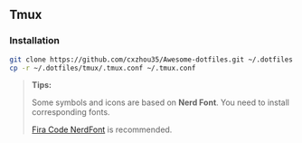 ## Tmux

### Installation

```sh
git clone https://github.com/cxzhou35/Awesome-dotfiles.git ~/.dotfiles
cp -r ~/.dotfiles/tmux/.tmux.conf ~/.tmux.conf
```

> **Tips:**
>
> Some symbols and icons are based on **Nerd Font**. You need to install corresponding fonts.
>
> [Fira Code NerdFont](https://github.com/tonsky/FiraCode) is recommended.
